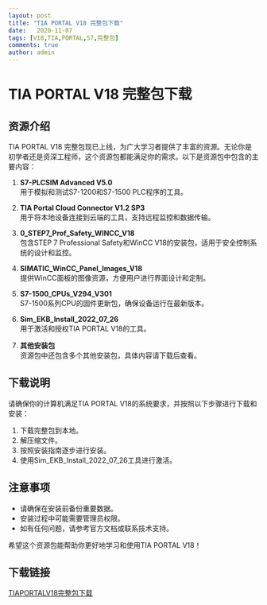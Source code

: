 ```yaml
---
layout: post
title: "TIA PORTAL V18 完整包下载"
date:   2020-11-07
tags: [V18,TIA,PORTAL,S7,完整包]
comments: true
author: admin
---
```

# TIA PORTAL V18 完整包下载

## 资源介绍

TIA PORTAL V18 完整包现已上线，为广大学习者提供了丰富的资源。无论你是初学者还是资深工程师，这个资源包都能满足你的需求。以下是资源包中包含的主要内容：

1. **S7-PLCSIM Advanced V5.0**  
   用于模拟和测试S7-1200和S7-1500 PLC程序的工具。

2. **TIA Portal Cloud Connector V1.2 SP3**  
   用于将本地设备连接到云端的工具，支持远程监控和数据传输。

3. **0_STEP7_Prof_Safety_WINCC_V18**  
   包含STEP 7 Professional Safety和WinCC V18的安装包，适用于安全控制系统的设计和监控。

4. **SIMATIC_WinCC_Panel_Images_V18**  
   提供WinCC面板的图像资源，方便用户进行界面设计和定制。

5. **S7-1500_CPUs_V294_V301**  
   S7-1500系列CPU的固件更新包，确保设备运行在最新版本。

6. **Sim_EKB_Install_2022_07_26**  
   用于激活和授权TIA PORTAL V18的工具。

7. **其他安装包**  
   资源包中还包含多个其他安装包，具体内容请下载后查看。

## 下载说明

请确保你的计算机满足TIA PORTAL V18的系统要求，并按照以下步骤进行下载和安装：

1. 下载完整包到本地。
2. 解压缩文件。
3. 按照安装指南逐步进行安装。
4. 使用Sim_EKB_Install_2022_07_26工具进行激活。

## 注意事项

- 请确保在安装前备份重要数据。
- 安装过程中可能需要管理员权限。
- 如有任何问题，请参考官方文档或联系技术支持。

希望这个资源包能帮助你更好地学习和使用TIA PORTAL V18！

## 下载链接

[TIAPORTALV18完整包下载](https://pan.quark.cn/s/102d0a8e26d9)
